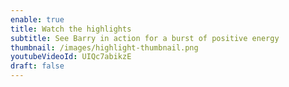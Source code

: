 ```yaml
---
enable: true
title: Watch the highlights
subtitle: See Barry in action for a burst of positive energy
thumbnail: /images/highlight-thumbnail.png
youtubeVideoId: UIQc7abikzE
draft: false
---
```

